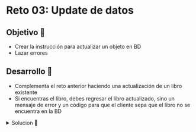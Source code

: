 # Reto 03: Update de datos

## Objetivo 🎯
 
* Crear la instrucción para actualizar un objeto en BD
* Lazar errores

## Desarrollo 📝

* Complementa el reto anterior haciendo una actualización de un libro existente
* Si encuentras el libro, debes regresar el libro actualizado, sino un mensaje de error y un código para que el cliente sepa que el libro no se encuentra en la BD

<details>
	<summary>Solucion 🔖</summary>

Cuando tengas tu propuesta, puedes compararla con la que se propone en este directorio observando los siguientes puntos

* En la carpeta `src` está el código
* En la carpeta `client` las llamadas que pueden invocarse con la extensión `REST Client`
* En el archivo `package.json` se agregó el script de arranque

</details>